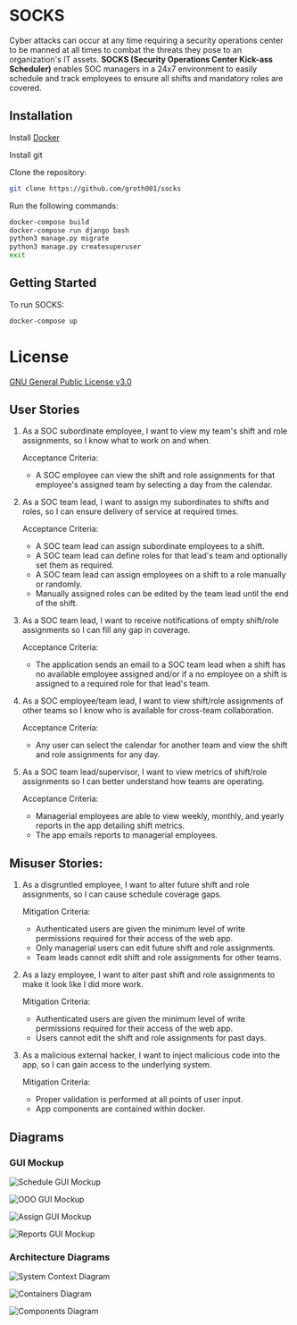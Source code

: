 # SOCKS
Cyber attacks can occur at any time requiring a security operations center to be manned at all times to combat the threats they pose to an organization's IT assets. **SOCKS (Security Operations Center Kick-ass Scheduler)** enables SOC managers in a 24x7 environment to easily schedule and track employees to ensure all shifts and mandatory roles are covered.

## Installation
Install [Docker](https://docs.docker.com/get-docker/)

Install git

Clone the repository:
```bash
git clone https://github.com/groth001/socks
```

Run the following commands:
```bash
docker-compose build
docker-compose run django bash
python3 manage.py migrate
python3 manage.py createsuperuser
exit
```

## Getting Started
To run SOCKS:
```bash
docker-compose up
```

# License
[GNU General Public License v3.0](https://github.com/groth001/socks/blob/master/LICENSE)

## User Stories
1. As a SOC subordinate employee, I want to view my team's shift and role assignments, so I know what to work on and when.   

   Acceptance Criteria:
   * A SOC employee can view the shift and role assignments for that employee's assigned team by selecting a day from the calendar.

2. As a SOC team lead, I want to assign my subordinates to shifts and roles, so I can ensure delivery of service at required times.

   Acceptance Criteria:
   * A SOC team lead can assign subordinate employees to a shift.
   * A SOC team lead can define roles for that lead's team and optionally set them as required.
   * A SOC team lead can assign employees on a shift to a role manually or randomly.
   * Manually assigned roles can be edited by the team lead until the end of the shift.

3. As a SOC team lead, I want to receive notifications of empty shift/role assignments so I can fill any gap in coverage.

   Acceptance Criteria:
   * The application sends an email to a SOC team lead when a shift has no available employee assigned and/or if a no employee on a shift is assigned to a required role for that lead's team.

4. As a SOC employee/team lead, I want to view shift/role assignments of other teams so I know who is available for cross-team collaboration.

   Acceptance Criteria:
   * Any user can select the calendar for another team and view the shift and role assignments for any day.

5. As a SOC team lead/supervisor, I want to view metrics of shift/role assignments so I can better understand how teams are operating.

   Acceptance Criteria:
   * Managerial employees are able to view weekly, monthly, and yearly reports in the app detailing shift metrics.
   * The app emails reports to managerial employees.

## Misuser Stories:
1. As a disgruntled employee, I want to alter future shift and role assignments, so I can cause schedule coverage gaps.

   Mitigation Criteria:
   * Authenticated users are given the minimum level of write permissions required for their access of the web app.
   * Only managerial users can edit future shift and role assignments.
   * Team leads cannot edit shift and role assignments for other teams.

2. As a lazy employee, I want to alter past shift and role assignments to make it look like I did more work.

   Mitigation Criteria:
   * Authenticated users are given the minimum level of write permissions required for their access of the web app.
   * Users cannot edit the shift and role assignments for past days.

3. As a malicious external hacker, I want to inject malicious code into the app, so I can gain access to the underlying system.

   Mitigation Criteria:
   * Proper validation is performed at all points of user input.
   * App components are contained within docker.

## Diagrams

### GUI Mockup
![Schedule GUI Mockup](https://github.com/groth001/socks/blob/master/img/socks_gui_mockup_schedule.JPG)

![OOO GUI Mockup](https://github.com/groth001/socks/blob/master/img/socks_gui_mockup_ooo.JPG)

![Assign GUI Mockup](https://github.com/groth001/socks/blob/master/img/socks_gui_mockup_assign.JPG)

![Reports GUI Mockup](https://github.com/groth001/socks/blob/master/img/socks_gui_mockup_reports.JPG)

### Architecture Diagrams
![System Context Diagram](https://github.com/groth001/socks/blob/master/img/socks_architecture_system_context.JPG)

![Containers Diagram](https://github.com/groth001/socks/blob/master/img/socks_architecture_containers.JPG)

![Components Diagram](https://github.com/groth001/socks/blob/master/img/socks_architecture_components.JPG)
